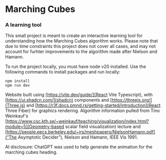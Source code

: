 # Marching Cubes 
### A learning tool

This small project is meant to create an interactive learning tool for understanding how the Marching Cubes algorithm works. Please note that due to time constraints this project does not cover all cases, and may not account for furhter improvements to the algorithm made after Nielson and Hamann.

To run the project locally, you must have node v20 installed. Use the following commands to install packages and run locally:

```
npm install
npm run dev
```

Website built using [https://vite.dev/guide/](React Vite Typescript), with [https://ui.shadcn.com/](shadcn) components 
and [https://threejs.org/](Three.js) and [https://r3f.docs.pmnd.rs/getting-started/introduction](React Three Fiber) for graphics rendering. Algorithm information pulled from Tino Weinkauf's [https://www.csc.kth.se/~weinkauf/teaching/visualization/index.html?module=5](Geometry-based scalar field visualization) lecture and 
[https://people.eecs.berkeley.edu/~jrs/meshpapers/NielsonHamann.pdf](“The Asymptotic Decider”), Nielson and Hamann, IEEE Vis 1991. 

AI disclosure: ChatGPT was used to help generate the animation for the marching cubes heading.

